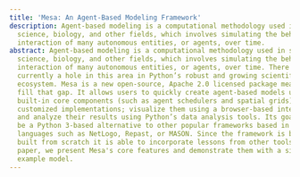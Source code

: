 ```yaml
---
title: 'Mesa: An Agent-Based Modeling Framework'
description: Agent-based modeling is a computational methodology used in social
  science, biology, and other fields, which involves simulating the behavior and
  interaction of many autonomous entities, or agents, over time.
abstract: Agent-based modeling is a computational methodology used in social
  science, biology, and other fields, which involves simulating the behavior and
  interaction of many autonomous entities, or agents, over time. There is
  currently a hole in this area in Python’s robust and growing scientific
  ecosystem. Mesa is a new open-source, Apache 2.0 licensed package meant to
  fill that gap. It allows users to quickly create agent-based models using
  built-in core components (such as agent schedulers and spatial grids) or
  customized implementations; visualize them using a browser-based interface;
  and analyze their results using Python’s data analysis tools. Its goal is to
  be a Python 3-based alternative to other popular frameworks based in other
  languages such as NetLogo, Repast, or MASON. Since the framework is being
  built from scratch it is able to incorporate lessons from other tools. In this
  paper, we present Mesa's core features and demonstrate them with a simple
  example model.
---
```

